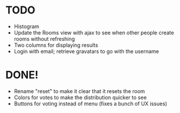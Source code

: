 TODO
====

* Histogram
* Update the Rooms view with ajax to see when other people create rooms without refreshing
* Two columns for displaying results
* Login with email; retrieve gravatars to go with the username

DONE!
=====
* Rename "reset" to make it clear that it resets the room
* Colors for votes to make the distribution quicker to see
* Buttons for voting instead of menu (fixes a bunch of UX issues)
